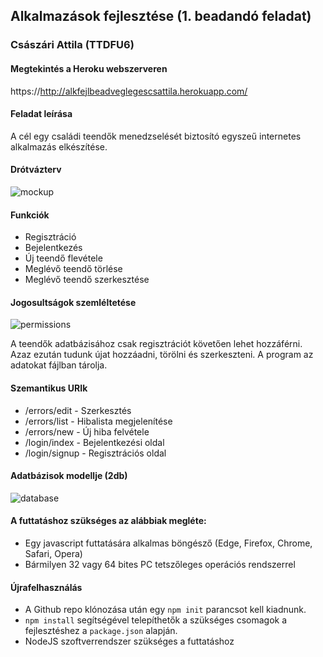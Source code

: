 ## Alkalmazások fejlesztése (1. beadandó feladat)
### Császári Attila (TTDFU6)

#### Megtekintés a Heroku webszerveren
https://http://alkfejlbeadveglegescsattila.herokuapp.com/

#### Feladat leírása
A cél egy családi teendők menedzselését biztosító egyszeű internetes alkalmazás elkészítése.

#### Drótvázterv
![mockup](http://kepfeltoltes.hu/151108/mockup_www.kepfeltoltes.hu_.png)

#### Funkciók
* Regisztráció
* Bejelentkezés
* Új teendő flevétele
* Meglévő teendő törlése
* Meglévő teendő szerkesztése

#### Jogosultságok szemléltetése
![permissions](http://kepfeltoltes.hu/151108/jogosultsagok_www.kepfeltoltes.hu_.png)

A teendők adatbázisához csak regisztrációt követően lehet hozzáférni. Azaz ezután tudunk újat hozzáadni, törölni és szerkeszteni. A program az adatokat fájlban tárolja.

#### Szemantikus URIk
* /errors/edit - Szerkesztés
* /errors/list - Hibalista megjelenítése
* /errors/new - Új hiba felvétele
* /login/index - Bejelentkezési oldal
* /login/signup - Regisztrációs oldal

#### Adatbázisok modellje (2db)
![database](http://kepfeltoltes.hu/151108/abmodell_www.kepfeltoltes.hu_.png)

#### A futtatáshoz szükséges az alábbiak megléte:
- Egy javascript futtatására alkalmas böngésző (Edge, Firefox, Chrome, Safari, Opera)
- Bármilyen 32 vagy 64 bites PC tetszőleges operációs rendszerrel

#### Újrafelhasználás
- A Github repo klónozása után egy ``` npm init ``` parancsot kell kiadnunk.
- ``` npm install ``` segítségével telepíthetők a szükséges csomagok a fejlesztéshez a ``` package.json ``` alapján.
- NodeJS szoftverrendszer szükséges a futtatáshoz


